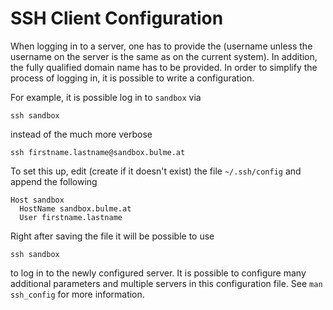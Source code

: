 # SSH Client Configuration

When logging in to a server, one has to provide the (username unless the
username on the server is the same as on the current system). In addition,
the fully qualified domain name has to be provided. In order to simplify
the process of logging in, it is possible to write a configuration.

For example, it is possible log in to `sandbox` via

```shell
ssh sandbox
```

instead of the much more verbose

```shell
ssh firstname.lastname@sandbox.bulme.at
```

To set this up, edit (create if it doesn't exist) the file
`~/.ssh/config` and append the following

```ssh-config
Host sandbox
  HostName sandbox.bulme.at
  User firstname.lastname
```

Right after saving the file it will be possible to use

```shell
ssh sandbox
```

to log in to the newly configured server. It is possible to configure many
additional parameters and multiple servers in this configuration file.
See `man ssh_config` for more information.
